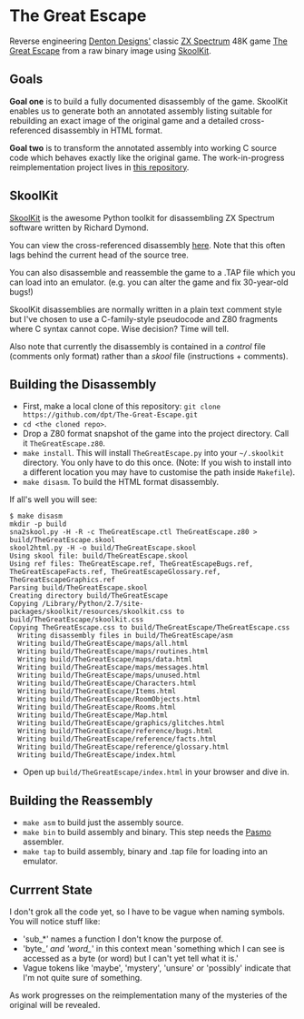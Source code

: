 The Great Escape
================

Reverse engineering [Denton Designs'](http://en.wikipedia.org/wiki/Denton_Designs) classic [ZX Spectrum](http://en.wikipedia.org/wiki/ZX_Spectrum) 48K game [The Great Escape](http://www.worldofspectrum.org/infoseekid.cgi?id=0002125) from a raw binary image using [SkoolKit](http://skoolkit.ca/).

Goals
-----

**Goal one** is to build a fully documented disassembly of the game. SkoolKit enables us to generate both an annotated assembly listing suitable for rebuilding an exact image of the original game and a detailed cross-referenced disassembly in HTML format.

**Goal two** is to transform the annotated assembly into working C source code which behaves exactly like the original game. The work-in-progress reimplementation project lives in [this repository](https://github.com/dpt/The-Great-Escape-in-C).

SkoolKit
--------

[SkoolKit](http://skoolkit.ca/) is the awesome Python toolkit for disassembling ZX Spectrum software written by Richard Dymond.

You can view the cross-referenced disassembly [here](http://dpt.github.com/The-Great-Escape/). Note that this often lags behind the current head of the source tree.

You can also disassemble and reassemble the game to a .TAP file which you can load into an emulator. (e.g. you can alter the game and fix 30-year-old bugs!)

SkoolKit disassemblies are normally written in a plain text comment style but I've chosen to use a C-family-style pseudocode and Z80 fragments where C syntax cannot cope. Wise decision? Time will tell.

Also note that currently the disassembly is contained in a  _control_ file (comments only format) rather than a _skool_ file (instructions + comments).


Building the Disassembly
------------------------

* First, make a local clone of this repository: `git clone https://github.com/dpt/The-Great-Escape.git`
* `cd <the cloned repo>`.
* Drop a Z80 format snapshot of the game into the project directory. Call it `TheGreatEscape.z80`.
* `make install`. This will install `TheGreatEscape.py` into your `~/.skoolkit` directory. You only have to do this once. (Note: If you wish to install into a different location you may have to customise the path inside `Makefile`).
* `make disasm`. To build the HTML format disassembly.

If all's well you will see:

    $ make disasm
    mkdir -p build
    sna2skool.py -H -R -c TheGreatEscape.ctl TheGreatEscape.z80 > build/TheGreatEscape.skool
    skool2html.py -H -o build/TheGreatEscape.skool
    Using skool file: build/TheGreatEscape.skool
    Using ref files: TheGreatEscape.ref, TheGreatEscapeBugs.ref, TheGreatEscapeFacts.ref, TheGreatEscapeGlossary.ref, TheGreatEscapeGraphics.ref
    Parsing build/TheGreatEscape.skool
    Creating directory build/TheGreatEscape
    Copying /Library/Python/2.7/site-packages/skoolkit/resources/skoolkit.css to build/TheGreatEscape/skoolkit.css
    Copying TheGreatEscape.css to build/TheGreatEscape/TheGreatEscape.css
      Writing disassembly files in build/TheGreatEscape/asm
      Writing build/TheGreatEscape/maps/all.html
      Writing build/TheGreatEscape/maps/routines.html
      Writing build/TheGreatEscape/maps/data.html
      Writing build/TheGreatEscape/maps/messages.html
      Writing build/TheGreatEscape/maps/unused.html
      Writing build/TheGreatEscape/Characters.html
      Writing build/TheGreatEscape/Items.html
      Writing build/TheGreatEscape/RoomObjects.html
      Writing build/TheGreatEscape/Rooms.html
      Writing build/TheGreatEscape/Map.html
      Writing build/TheGreatEscape/graphics/glitches.html
      Writing build/TheGreatEscape/reference/bugs.html
      Writing build/TheGreatEscape/reference/facts.html
      Writing build/TheGreatEscape/reference/glossary.html
      Writing build/TheGreatEscape/index.html

* Open up `build/TheGreatEscape/index.html` in your browser and dive in.

Building the Reassembly
-----------------------

* `make asm` to build just the assembly source.
* `make bin` to build assembly and binary. This step needs the [Pasmo](http://pasmo.speccy.org/) assembler.
* `make tap` to build assembly, binary and .tap file for loading into an emulator.

Currrent State
--------------

I don't grok all the code yet, so I have to be vague when naming symbols. You will notice stuff like:

* 'sub_*' names a function I don't know the purpose of.
* 'byte_*' and 'word_*' in this context mean 'something which I can see is accessed as a byte (or word) but I can't yet tell what it is.'
* Vague tokens like 'maybe', 'mystery', 'unsure' or 'possibly' indicate that I'm not quite sure of something.

As work progresses on the reimplementation many of the mysteries of the original will be revealed.
